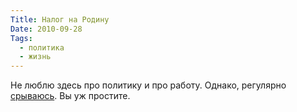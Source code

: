 ```yaml
---
Title: Налог на Родину
Date: 2010-09-28
Tags:
  - политика
  - жизнь
---
```


Не люблю здесь про политику и про работу. Однако, регулярно [срываюсь](http://dimagubin.livejournal.com/73989.html). Вы уж простите.